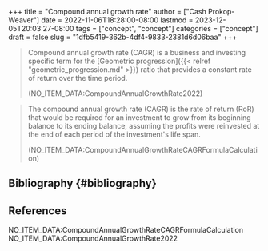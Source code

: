 +++
title = "Compound annual growth rate"
author = ["Cash Prokop-Weaver"]
date = 2022-11-06T18:28:00-08:00
lastmod = 2023-12-05T20:03:27-08:00
tags = ["concept", "concept"]
categories = ["concept"]
draft = false
slug = "1dfb5419-362b-4df4-9833-2381d6d06baa"
+++

> Compound annual growth rate (CAGR) is a business and investing specific term for the [Geometric progression]({{< relref "geometric_progression.md" >}}) ratio that provides a constant rate of return over the time period.
>
> (NO_ITEM_DATA:CompoundAnnualGrowthRate2022)

<!--quoteend-->

> The compound annual growth rate (CAGR) is the rate of return (RoR) that would be required for an investment to grow from its beginning balance to its ending balance, assuming the profits were reinvested at the end of each period of the investment's life span.
>
> (NO_ITEM_DATA:CompoundAnnualGrowthRateCAGRFormulaCalculation)


## Bibliography {#bibliography}

## References

<style>.csl-entry{text-indent: -1.5em; margin-left: 1.5em;}</style><div class="csl-bib-body">
  <div class="csl-entry">NO_ITEM_DATA:CompoundAnnualGrowthRateCAGRFormulaCalculation</div>
  <div class="csl-entry">NO_ITEM_DATA:CompoundAnnualGrowthRate2022</div>
</div>

